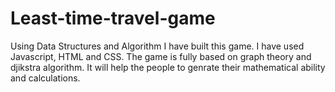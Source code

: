# Least-time-travel-game

Using Data Structures and Algorithm I have built this game. I have used  Javascript, HTML and CSS. The game is fully based on graph theory and djikstra algorithm. It will help the people to genrate their mathematical ability and calculations.
